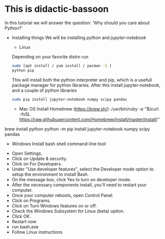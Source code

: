 # This is didactic-bassoon
In this tutorial we will answer the question: 'Why should you care about Python?'

* Installing things
We will be installing *python* and *jupyter-notebook*
  * Linux
  
  Depending on your favorite distro run
  
  ```bash 
  sudo [apt install / yum install / pacman -S ] 
  python pip 
  ```
  This will install both the python interpreter and pip, which is a
  usefull package manager for python libraries. After this install
  jupyter-notebook, and a couple of python libraries
  ```bash
  sudo pip install jupyter-notebook numpy scipy pandas
  ```
  
  * Mac OS
Install Homebrew (https://brew.sh/): 
/usr/bin/ruby -e "$(curl -fsSL https://raw.githubusercontent.com/Homebrew/install/master/install)"

brew install python 
python -m pip install jupyter-notebook numpy scipy pandas

  * Windows
Install bash shell command-line tool:
 - Open Settings.
 - Click on Update & security.
 - Click on For Developers.
 - Under "Use developer features", select the Developer mode option to setup the environment to install Bash.
 - On the message box, click Yes to turn on developer mode.
 - After the necessary components install, you'll need to restart your computer.
 - Once your computer reboots, open Control Panel.
 - Click on Programs.
 - Click on Turn Windows features on or off.
 - Check the Windows Subsystem for Linux (beta) option.
 - Click OK.
 - Restart now
 - run bash.exe
 - Follow Linux instructions 
